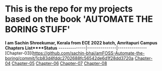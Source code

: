 # This is the repo for my projects based on the book 'AUTOMATE THE BORING STUFF' 

**I am Sachin Shreekumar, Kerala from ECE 2022 batch, Amritapuri Campus**
**Chapters List****Status**
--------------|---------------|---------------
[Chapter-03](https://github.com/sachin-bhai/amFOSS-Automate-the-boring/commit/1cb83d4fddc2702688fc56542de6d1f28dd3720a
[Chapter-04](https://github.com/sachin-bhai/amFOSS-Automate-the-boring/tree/master/Chapter%204)
[Chapter-05](https://github.com/sachin-bhai/amFOSS-Automate-the-boring/commit/1cb83d4fddc2702688fc56542de6d1f28dd3720a)
[Chapter-06](https://github.com/sachin-bhai/amFOSS-Automate-the-boring/tree/master/Chapter%206)
[Chapter-07](https://github.com/sachin-bhai/amFOSS-Automate-the-boring/tree/master/Chapter%207)
[Chapter-08](https://github.com/sachin-bhai/amFOSS-Automate-the-boring/tree/master/Chapter%208)